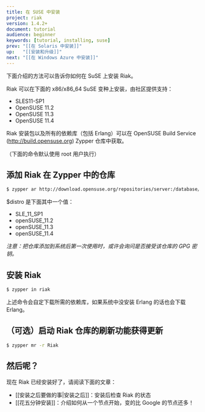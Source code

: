 ```yaml
---
title: 在 SUSE 中安装
project: riak
version: 1.4.2+
document: tutorial
audience: beginner
keywords: [tutorial, installing, suse]
prev: "[[在 Solaris 中安装]]"
up:   "[[安装和升级]]"
next: "[[在 Windows Azure 中安装]]"
---
```


下面介绍的方法可以告诉你如何在 SuSE 上安装 Riak。

Riak 可以在下面的 x86/x86_64 SuSE 变种上安装，由社区提供支持：

* SLES11-SP1
* OpenSUSE 11.2
* OpenSUSE 11.3
* OpenSUSE 11.4

Riak 安装包以及所有的依赖库（包括 Erlang）可以在 OpenSUSE Build Service (http://build.opensuse.org) Zypper 仓库中获取。

（下面的命令默认使用 root 用户执行）

## 添加 Riak 在 Zypper 中的仓库

```bash
$ zypper ar http://download.opensuse.org/repositories/server:/database/$distro Riak
```

$distro 是下面其中一个值：

* SLE_11_SP1
* openSUSE_11.2
* openSUSE_11.3
* openSUSE_11.4

_注意：把仓库添加到系统后第一次使用时，或许会询问是否接受该仓库的 GPG 密钥。_

## 安装 Riak

```bash
$ zypper in riak
```

上述命令会自定下载所需的依赖库，如果系统中没安装 Erlang 的话也会下载 Erlang。

## （可选）启动 Riak 仓库的刷新功能获得更新

```bash
$ zypper mr -r Riak
```

## 然后呢？

现在 Riak 已经安装好了，请阅读下面的文章：

-   [[安装之后要做的事|安装之后]]：安装后检查 Riak 的状态
-   [[花五分钟安装]]：介绍如何从一个节点开始，变的比 Google 的节点还多！
